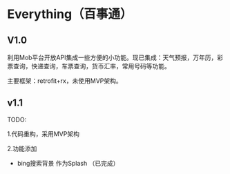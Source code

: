 # Everything（百事通）

## V1.0

利用Mob平台开放API集成一些方便的小功能。现已集成：天气预报，万年历，彩票查询，快递查询，车票查询，货币汇率，常用号码等功能。

主要框架：retrofit+rx，未使用MVP架构。


## v1.1

TODO:

1.代码重构，采用MVP架构

2.功能添加

* bing搜索背景 作为Splash （已完成）
